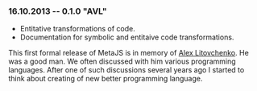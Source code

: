 ### 16.10.2013 -- 0.1.0 "AVL"

* Entitative transformations of code.
* Documentation for symbolic and entitaive code transformations.

This first formal release of MetaJS is in memory of
[Alex Litovchenko](http://litovchenko.com/). He was a good man. We often
discussed with him various programming languages. After one of such discussions
several years ago I started to think about creating of new better programming
language.
